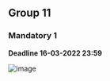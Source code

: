 ## Group 11

### Mandatory 1 
**Deadline 16-03-2022 23:59**

![image](https://user-images.githubusercontent.com/89907196/154810768-b7d94e8c-58fe-4ba3-8809-cbc81cb52a2b.png)


